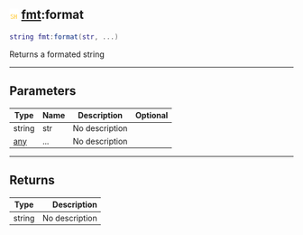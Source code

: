 ## ![shared](.gitbook/assets/shared.png) [fmt](./readme/fmt/README.md):format

```lua
string fmt:format(str, ...)
```

Returns a formated string

------
## Parameters

| Type   | Name | Description | Optional |
| ------ | ---- | ----------- | -------: |
| string | str | No description |  |
| [any](./readme/any/README.md) | ... | No description |  |


------
## Returns

| Type   | Description |
| ------ | ----------: |
| string | No description |


